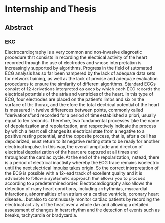 # Internship and Thesis

## Abstract

### EKG

Electrocardiography is a very common and non-invasive diagnostic procedure that consists in recording the electrical activity of the heart recorded through the use of electrodes and whose interpretation is increasingly supported by algorithms.
Progress in the field of automated ECG analysis has so far been hampered by the lack of adequate data sets for network training, as well as the lack of precise and adequate evaluation procedures to ensure the similarity of different algorithms.
Standard ECGs consist of 12 derivations interpreted as axes by which each ECG records the electrical potentials of the atria and ventricles of the heart. In this type of ECG, four electrodes are placed on the patient’s limbs and six on the surface of the thorax, and therefore the total electrical potential of the heart is measured in twelve differences between points, commonly called "derivations"and recorded for a period of time established a priori, usually equal to ten seconds. Therefore, two fundamental processes take the name of depolarization and repolarization, and respectively indicate the process by which a heart cell changes its electrical state from a negative to a positive resting potential, and the opposite process, that is, after a cell has depolarized, must return to its negative resting state to be ready for another electrical impulse. In this way, the overall amplitude and direction of electrical depolarization of the heart are captured at all times and throughout the cardiac cycle. At the end of the repolarization, instead, there is a period of electrical inactivity whereby the ECG trace remains isoelectric until the next electrical impulse takes origin. So the correct interpretation of the ECG is possible with a 12-lead track of excellent quality and it is advisable to follow a systematic approach that allows you to proceed according to a predetermined order.
Electrocardiography also allows the detection of many heart conditions, including arrhythmias, myocardial infarctions, abnormalities of an atrium or a cardiac ventricle, coronary heart disease... but also to continuously monitor cardiac patients by recording the electrical activity of the heart over a whole day and allowing a detailed assessment of changes in heart rhythm and the detection of events such as breaks, tachycardia or bradycardia.
